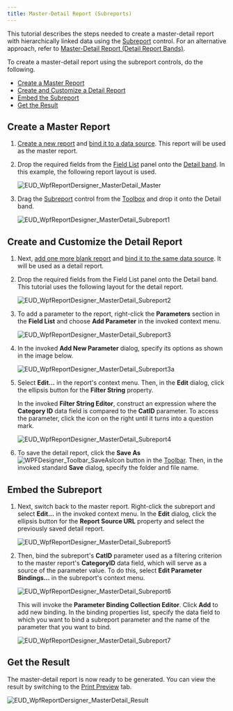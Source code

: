 ```yaml
---
title: Master-Detail Report (Subreports)
---
```

This tutorial describes the steps needed to create a master-detail report with hierarchically linked data using the [Subreport](../../../../../interface-elements-for-desktop/articles/report-designer/report-designer-for-wpf/report-elements/report-controls.md) control. For an alternative approach, refer to [Master-Detail Report (Detail Report Bands)](../../../../../interface-elements-for-desktop/articles/report-designer/report-designer-for-wpf/report-types/master-detail-report-(detail-report-bands).md).
 

To create a master-detail report using the subreport controls, do the following.
* [Create a Master Report](#create)
* [Create and Customize a Detail Report](#detail)
* [Embed the Subreport](#subreport)
* [Get the Result](#result)

<a name="create"/>

## Create a Master Report
1. [Create a new report](../../../../../interface-elements-for-desktop/articles/report-designer/report-designer-for-wpf/creating-reports/basic-operations/create-a-new-report.md) and [bind it to a data source](../../../../../interface-elements-for-desktop/articles/report-designer/report-designer-for-wpf/creating-reports/providing-data/binding-a-report-to-data.md). This report will be used as the master report.
2. Drop the required fields from the [Field List](../../../../../interface-elements-for-desktop/articles/report-designer/report-designer-for-wpf/interface-elements/field-list.md) panel onto the [Detail band](../../../../../interface-elements-for-desktop/articles/report-designer/report-designer-for-wpf/report-elements/report-bands.md). In this example, the following report layout is used.
	
	![EUD_WpfReportDersigner_MasterDetail_Master](../../../../images/Img123528.png)
3. Drag the [Subreport](../../../../../interface-elements-for-desktop/articles/report-designer/report-designer-for-wpf/report-elements/report-controls.md) control from the [Toolbox](../../../../../interface-elements-for-desktop/articles/report-designer/report-designer-for-wpf/interface-elements/control-toolbox.md) and drop it onto the Detail band.
	
	![EUD_WpfReportDesigner_MasterDetail_Subreport1](../../../../images/Img123549.png)

<a name="detail"/>

## Create and Customize the Detail Report
1. Next, [add one more blank report](../../../../../interface-elements-for-desktop/articles/report-designer/report-designer-for-wpf/report-wizard/empty-report.md) and [bind it to the same data source](../../../../../interface-elements-for-desktop/articles/report-designer/report-designer-for-wpf/creating-reports/providing-data/binding-a-report-to-data.md). It will be used as a detail report.
2. Drop the required fields from the Field List panel onto the Detail band. This tutorial uses the following layout for the detail report.
	
	![EUD_WpfReportDesigner_MasterDetail_Subreport2](../../../../images/Img123550.png)
3. To add a parameter to the report, right-click the **Parameters** section in the **Field List** and choose **Add Parameter** in the invoked context menu.
	
	![EUD_WpfReportDesigner_MasterDetail_Subreport3](../../../../images/Img123551.png)
4. In the invoked **Add New Parameter** dialog, specify its options as shown in the image below.
	
	![EUD_WpfReportDesigner_MasterDetail_Subreport3a](../../../../images/Img124070.png)
5. Select **Edit...** in the report's context menu. Then, in the **Edit** dialog, click the ellipsis button for the **Filter String** property.
	
	In the invoked **Filter String Editor**, construct an expression where the **Category ID** data field is compared to the **CatID** parameter. To access the parameter, click the icon on the right until it turns into a question mark.
	
	![EUD_WpfReportDesigner_MasterDetail_Subreport4](../../../../images/Img123552.png)
6. To save the detail report, click the **Save As** ![WPFDesigner_Toolbar_SaveAsIcon](../../../../images/Img120138.png) button  in the [Toolbar](../../../../../interface-elements-for-desktop/articles/report-designer/report-designer-for-wpf/interface-elements/toolbar.md). Then, in the invoked standard **Save** dialog, specify the folder and file name.

<a name="subreport"/>

## Embed the Subreport
1. Next, switch back to the master report. Right-click the subreport and select **Edit...** in the invoked context menu. In the **Edit** dialog, click the ellipsis button for the **Report Source URL** property and select the previously saved detail report.
	
	![EUD_WpfReportDesigner_MasterDetail_Subreport5](../../../../images/Img123553.png)
2. Then, bind the subreport's **CatID** parameter used as a filtering criterion to the master report's **CategoryID** data field, which will serve as a source of the parameter value. To do this, select **Edit Parameter Bindings...** in the subreport's context menu.
	
	![EUD_WpfReportDesigner_MasterDetail_Subreport6](../../../../images/Img123554.png)
	
	This will invoke the **Parameter Binding Collection Editor**. Click **Add** to add new binding. In the binding properties list, specify the data field to which you want to bind a subreport parameter and the name of the parameter that you want to bind.
	
	![EUD_WpfReportDesigner_MasterDetail_Subreport7](../../../../images/Img123555.png)

<a name="result"/>

## Get the Result
The master-detail report is now ready to be generated. You can view the result by switching to the [Print Preview](../../../../../interface-elements-for-desktop/articles/report-designer/report-designer-for-wpf/document-preview.md) tab.

![EUD_WpfReportDersigner_MasterDetail_Result](../../../../images/Img123532.png)